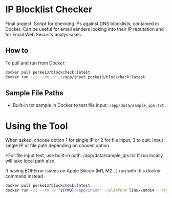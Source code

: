 # IP Blocklist Checker

Final project: Script for checking IPs against DNS blocklists, contained in Docker.
Can be useful for email senders looking into their IP reputation and for Email Web Security analysis/sec.

## How to
To pull and run from Docker:
```bash
docker pull perke13/blockcheck:latest
docker run -it --rm -v .:/app/input perke13/blockcheck:latest
```
## Sample File Paths
- Built-in txt sample in Docker to test file input: `/app/data/sample_ips.txt`

# Using the Tool

When asked, choose option 1 for single IP or 2 for file input, 3 to quit.
Input single IP or file path depending on chosen option.

*For file input test, use built-in path: /app/data/sample_ips.txt
If run locally will take local path also.


If having EOFError issues on Apple Silicon (M1, M2...)
run with this docker command instead
```bash
docker pull perke13/blockcheck:latest
docker run -it --rm -v "${PWD}:/app/input" --platform linux/amd64 --tty perke13/blockcheck:latest
```
